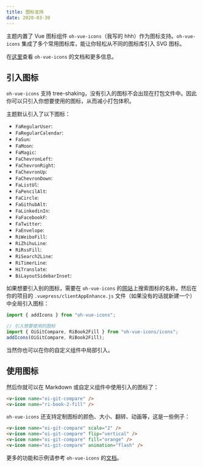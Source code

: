 ```yaml
---
title: 图标支持
date: 2020-03-30
---
```


主题内置了 Vue 图标组件 `oh-vue-icons`（我写的 hhh）作为图标支持。`oh-vue-icons` 集成了多个常用图标库，能让你轻松从不同的图标库引入 SVG 图标。

在[这里](https://github.com/Renovamen/oh-vue-icons)查看 `oh-vue-icons` 的文档和更多信息。


## 引入图标

`oh-vue-icons` 支持 tree-shaking，没有引入的图标不会出现在打包文件中。因此你可以只引入你想要使用的图标，从而减小打包体积。

主题默认引入了以下图标：

- `FaRegularUser`: <v-icon name="fa-regular-user" />
- `FaRegularCalendar`: <v-icon name="fa-regular-calendar" />
- `FaSun`: <v-icon name="fa-sun" />
- `FaMoon`: <v-icon name="fa-moon" />
- `FaMagic`: <v-icon name="fa-magic" />
- `FaChevronLeft`: <v-icon name="fa-chevron-left" />
- `FaChevronRight`: <v-icon name="fa-chevron-right" />
- `FaChevronUp`: <v-icon name="fa-chevron-up" />
- `FaChevronDown`: <v-icon name="fa-chevron-down" />
- `FaListUl`: <v-icon name="fa-list-ul" />
- `FaPencilAlt`: <v-icon name="fa-pencil-alt" />
- `FaCircle`: <v-icon name="fa-circle" />
- `FaGithubAlt`: <v-icon name="fa-github-alt" />
- `FaLinkedinIn`: <v-icon name="fa-linkedin-in" />
- `FaFacebookF`: <v-icon name="fa-facebook-f" />
- `FaTwitter`: <v-icon name="fa-twitter" />
- `FaEnvelope`: <v-icon name="fa-envelope" />
- `RiWeiboFill`: <v-icon name="ri-weibo-fill" />
- `RiZhihuLine`: <v-icon name="ri-zhihu-line" />
- `RiRssFill`: <v-icon name="ri-rss-fill" />
- `RiSearch2Line`: <v-icon name="ri-search-2-line" />
- `RiTimerLine`: <v-icon name="ri-timer-line" />
- `HiTranslate`: <v-icon name="hi-translate" />
- `BiLayoutSidebarInset`: <v-icon name="bi-layout-sidebar-inset" />

如果想要引入别的图标，需要在 `oh-vue-icons` 的[网站](https://oh-vue-icons.vercel.app/cn)上搜索图标的名称，然后在你的项目的 `.vuepress/clientAppEnhance.js` 文件（如果没有的话就新建一个）中全局引入图标：

```js
import { addIcons } from "oh-vue-icons";

// 引入想要使用的图标
import { OiGitCompare, RiBook2Fill } from "oh-vue-icons/icons";
addIcons(OiGitCompare, RiBook2Fill);
```

当然你也可以在你的自定义组件中局部引入。


## 使用图标

然后你就可以在 Markdown 或自定义组件中使用引入的图标了：

<v-icon name="oi-git-compare" /> <v-icon name="ri-book-2-fill" />

```html
<v-icon name="oi-git-compare" />
<v-icon name="ri-book-2-fill" />
```

`oh-vue-icons` 还支持定制图标的颜色、大小、翻转、动画等，这是一些例子：

<v-icon name="oi-git-compare" scale="2" /> <v-icon name="oi-git-compare" flip="vertical" /> <v-icon name="oi-git-compare" fill="orange" /> <v-icon name="oi-git-compare" animation="flash" />

```html
<v-icon name="oi-git-compare" scale="2" />
<v-icon name="oi-git-compare" flip="vertical" />
<v-icon name="oi-git-compare" fill="orange" />
<v-icon name="oi-git-compare" animation="flash" />
```

更多的功能和示例请参考 `oh-vue-icons` 的[文档](https://oh-vue-icons.vercel.app/cn/docs)。
